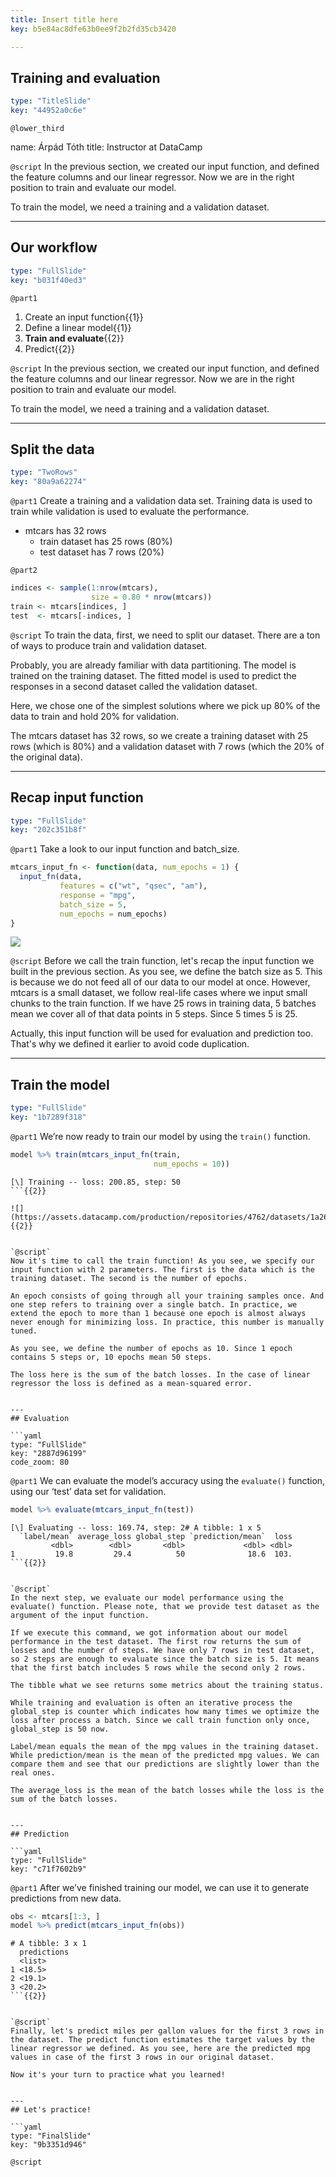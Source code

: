 ```yaml
---
title: Insert title here
key: b5e84ac8dfe63b0ee9f2b2fd35cb3420

---
```

## Training and evaluation

```yaml
type: "TitleSlide"
key: "44952a0c6e"
```

`@lower_third`

name: Árpád Tóth
title: Instructor at DataCamp


`@script`
In the previous section, we created our input function, and defined the feature columns and our linear regressor. Now we are in the right position to train and evaluate our model. 

To train the model, we need a training and a validation dataset.


---
## Our workflow

```yaml
type: "FullSlide"
key: "b031f40ed3"
```

`@part1`
1. Create an input function{{1}}
2. Define a linear model{{1}}
3. **Train and evaluate**{{2}}
4. Predict{{2}}


`@script`
In the previous section, we created our input function, and defined the feature columns and our linear regressor. Now we are in the right position to train and evaluate our model. 

To train the model, we need a training and a validation dataset.


---
## Split the data

```yaml
type: "TwoRows"
key: "80a9a62274"
```

`@part1`
Create a training and a validation data set. Training data is used to train while validation is used to evaluate the performance.

- mtcars has 32 rows
	- train dataset has 25 rows (80%)
    - test dataset has 7 rows (20%)


`@part2`
```r
indices <- sample(1:nrow(mtcars), 
                  size = 0.80 * nrow(mtcars))
train <- mtcars[indices, ]
test  <- mtcars[-indices, ]
```


`@script`
To train the data, first, we need to split our dataset. There are a ton of ways to produce train and validation dataset. 

Probably, you are already familiar with data partitioning. The model is trained on the training dataset. The fitted model is used to predict the responses in a second dataset called the validation dataset.

Here, we chose one of the simplest solutions where we pick up 80% of the data to train and hold 20% for validation.

The mtcars dataset has 32 rows, so we create a training dataset with 25 rows (which is 80%) and a validation dataset with 7 rows (which the 20% of the original data).


---
## Recap input function

```yaml
type: "FullSlide"
key: "202c351b8f"
```

`@part1`
Take a look to our input function and batch_size.

```r
mtcars_input_fn <- function(data, num_epochs = 1) {
  input_fn(data, 
           features = c("wt", "qsec", "am"),
           response = "mpg",
           batch_size = 5,
           num_epochs = num_epochs)
}
```

![](https://assets.datacamp.com/production/repositories/4762/datasets/b11c50699e027313b6f5740d94a37677c7b529ee/TrainingAndBatches.png)


`@script`
Before we call the train function, let's recap the input function we built in the previous section. As you see, we define the batch size as 5. This is because we do not feed all of our data to our model at once. However, mtcars is a small dataset, we follow real-life cases where we input small chunks to the train function. If we have 25 rows in training data, 5 batches mean we cover all of that data points in 5 steps. Since 5 times 5 is 25.

Actually, this input function will be used for evaluation and prediction too. That's why we defined it earlier to avoid code duplication.


---
## Train the model

```yaml
type: "FullSlide"
key: "1b7289f318"
```

`@part1`
We’re now ready to train our model by using the `train()` function.

```r
model %>% train(mtcars_input_fn(train, 
                                num_epochs = 10))
```

```out
[\] Training -- loss: 200.85, step: 50
```{{2}}

![](https://assets.datacamp.com/production/repositories/4762/datasets/1a26cc3f44685322eec417062cc7647769a1f4a5/10Epochs.png){{2}}


`@script`
Now it's time to call the train function! As you see, we specify our input function with 2 parameters. The first is the data which is the training dataset. The second is the number of epochs. 

An epoch consists of going through all your training samples once. And one step refers to training over a single batch. In practice, we extend the epoch to more than 1 because one epoch is almost always never enough for minimizing loss. In practice, this number is manually tuned.

As you see, we define the number of epochs as 10. Since 1 epoch contains 5 steps or, 10 epochs mean 50 steps.

The loss here is the sum of the batch losses. In the case of linear regressor the loss is defined as a mean-squared error.


---
## Evaluation

```yaml
type: "FullSlide"
key: "2887d96199"
code_zoom: 80
```

`@part1`
We can evaluate the model’s accuracy using the ```evaluate()``` function, using our ‘test’ data set for validation.

```r
model %>% evaluate(mtcars_input_fn(test))
```

```out
[\] Evaluating -- loss: 169.74, step: 2# A tibble: 1 x 5
  `label/mean` average_loss global_step `prediction/mean`  loss
         <dbl>        <dbl>       <dbl>             <dbl> <dbl>
1         19.8         29.4          50              18.6  103.
```{{2}}


`@script`
In the next step, we evaluate our model performance using the evaluate() function. Please note, that we provide test dataset as the argument of the input function.

If we execute this command, we got information about our model performance in the test dataset. The first row returns the sum of losses and the number of steps. We have only 7 rows in test dataset, so 2 steps are enough to evaluate since the batch size is 5. It means that the first batch includes 5 rows while the second only 2 rows.

The tibble what we see returns some metrics about the training status. 

While training and evaluation is often an iterative process the global_step is counter which indicates how many times we optimize the loss after process a batch. Since we call train function only once, global_step is 50 now.

Label/mean equals the mean of the mpg values in the training dataset. While prediction/mean is the mean of the predicted mpg values. We can compare them and see that our predictions are slightly lower than the real ones. 

The average_loss is the mean of the batch losses while the loss is the sum of the batch losses.


---
## Prediction

```yaml
type: "FullSlide"
key: "c71f7602b9"
```

`@part1`
After we’ve finished training our model, we can use it to generate predictions from new data.

```r
obs <- mtcars[1:3, ]
model %>% predict(mtcars_input_fn(obs))
```

```out
# A tibble: 3 x 1
  predictions
  <list>     
1 <18.5>     
2 <19.1>     
3 <20.2>  
```{{2}}


`@script`
Finally, let's predict miles per gallon values for the first 3 rows in the dataset. The predict function estimates the target values by the linear regressor we defined. As you see, here are the predicted mpg values in case of the first 3 rows in our original dataset.

Now it's your turn to practice what you learned!


---
## Let's practice!

```yaml
type: "FinalSlide"
key: "9b3351d946"
```

`@script`


